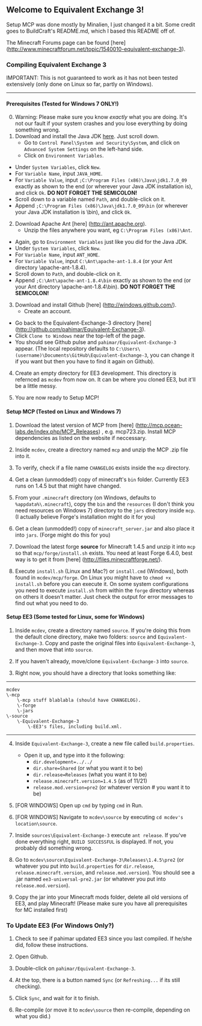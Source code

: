 ## Welcome to Equivalent Exchange 3!
Setup MCP was done mostly by Minalien, I just changed it a bit.  Some credit goes to BuildCraft's README.md, which I based this README off of.

The Minecraft Forums page can be found [here] (http://www.minecraftforum.net/topic/1540010-equivalent-exchange-3).

### Compiling Equivalent Exchange 3
IMPORTANT: This is not guaranteed to work as it has not been tested extensively (only done on Linux so far, partly on Windows).
____________________________________________________________________________________________________________________________________________________________________________________________________________________________________________________________________________________________________________________________________________________________________________________________
#### Prerequisites  (Tested for Windows 7 ONLY!)
0. Warning:  Please make sure you know *exactly* what you are doing.  It's not our fault if your system crashes and you lose everything by doing something wrong.
1. Download and install the Java JDK [here](http://www.oracle.com/technetwork/java/javase/downloads/jdk7u9-downloads-1859576.html).  Just scroll down.
	* Go to `Control Panel\System and Security\System`, and click on `Advanced System Settings` on the left-hand side.
	* Click on `Environment Variables`.
  * Under `System Variables`, click `New`.
  * For `Variable Name`, input `JAVA_HOME`.
  * For `Variable Value`, input `;C:\Program Files (x86)\Java\jdk1.7.0_09` exactly as shown to the end (or wherever your Java JDK installation is), and click `Ok`.  **DO NOT FORGET THE SEMICOLON!**
  * Scroll down to a variable named `Path`, and double-click on it.
  * Append `;C:\Program Files (x86)\Java\jdk1.7.0_09\bin` (or wherever your Java JDK installation is \bin), and click `Ok`.
2. Download Apache Ant [here] (http://ant.apache.org).
	* Unzip the files anywhere you want, eg `C:\Program Files (x86)\Ant`.
  * Again, go to `Environment Variables` just like you did for the Java JDK.
  * Under `System Variables`, click `New`.
  * For `Variable Name`, input `ANT_HOME`.
  * For `Variable Value`, input `C:\Ant\apache-ant-1.8.4` (or your Ant directory \apache-ant-1.8.4).
  * Scroll down to `Path`, and double-click on it.
  * Append `;C:\Ant\apache-ant-1.8.4\bin` exactly as shown to the end (or your Ant directory \apache-ant-1.8.4\bin).  **DO NOT FORGET THE SEMICOLON!**
3. Download and install Github [here] (http://windows.github.com/).
	* Create an account.
  * Go back to the Equivalent-Exchange-3 directory [here] (http://github.com/pahimar/Equivalent-Exchange-3).
  * Click `Clone to Windows` near the top-left of the page.
  * You should see Github pulse and `pahimar/Equivalent-Exchange-3` appear.  (The local repository defaults to `C:\Users\(username)\Documents\GitHub\Equivalent-Exchange-3`, you can change it if you want but then you have to find it again on Github).
4. Create an empty directory for EE3 development.  This directory is refernced as `mcdev` from now on.  It can be where you cloned EE3, but it'll be a little messy.

5. You are now ready to Setup MCP!


#### Setup MCP (Tested on Linux and Windows 7)
1. Download the latest version of MCP from [here] (http://mcp.ocean-labs.de/index.php/MCP_Releases) , e.g. mcp723.zip. Install MCP dependencies as listed on the website if neccessary.

2. Inside `mcdev`, create a directory named `mcp` and unzip the MCP .zip file into it.

3. To verify, check if a file name `CHANGELOG` exists inside the `mcp` directory.

4. Get a clean (unmodded!) copy of minecraft's `bin` folder. Currently EE3 runs on 1.4.5 but that might have changed.

5. From your `.minecraft` directory (on Windows, defaults to `%appdata%\.minecraft`), copy the `bin` and the `resources` (I don't think you need resources on Windows 7) directory to the `jars` directory inside `mcp`.  (I actually believe Forge's installation might do it for you)

6. Get a clean (unmodded!) copy of `minecraft_server.jar` and also place it into `jars`.  (Forge might do this for you)

7. Download the latest forge **source** for Minecraft 1.4.5 and unzip it into `mcp` so that `mcp/forge/install.sh` exists. You need at least Forge 6.4.0, best way is to get it from [here] (http://files.minecraftforge.net/).

8. Execute `install.sh` (Linux and Mac?) or `install.cmd` (Windows), both found in `mcdev/mcp/forge`. On Linux you might have to `chmod +x` `install.sh` before you can execute it. On some system configurations you need to execute `install.sh` from within the `forge` directory whereas on others it doesn't matter. Just check the output for error messages to find out what you need to do.

#### Setup EE3 (Some tested for Linux, some for Windows)
1. Inside `mcdev`, create a directory named `source`.  If you're doing this from the default clone directory, make two folders:  `source` and `Equivalent-Exchange-3`.  Copy and paste the original files into `Equivalent-Exchange-3`, and then move that into `source`.

2. If you haven't already, move/clone `Equivalent-Exchange-3` into `source`.

3. Right now, you should have a directory that looks something like:

***

	mcdev
	\-mcp
		\-mcp stuff blablabla (should have CHANGELOG).
		\-forge
		\-jars
	\-source
		\-Equivalent-Exchange-3
			\-EE3's files, including build.xml.
***
4. Inside `Equivalent-Exchange-3`, create a new file called `build.properties`.
	* Open it up, and type into it the following:
 		* `dir.development=../../`
		*	`dir.share=Shared` (or what you want it to be)
		*	`dir.release=Releases` (what you want it to be)
		*	`release.minecraft.version=1.4.5` (as of 11/21)
		*	`release.mod.version=pre2` (or whatever version # you want it to be)
5. [FOR WINDOWS] Open up `cmd` by typing `cmd` in Run.

6. [FOR WINDOWS] Navigate to `mcdev\source` by executing `cd mcdev's location\source`.

7. Inside `sources\Equivalent-Exchange-3` execute `ant release`. If you've done everything right, `BUILD SUCCESSFUL` is displayed.  If not, you probably did something wrong.

8. Go to `mcdev\source\Equivalent-Exchange-3\Releases\1.4.5\pre2` (or whatever you put into `build.properties` for `dir.release`, `release.minecraft.version`, and `release.mod.version`).  You should see a .jar named `ee3-universal-pre2.jar` (or whatever you put into `release.mod.version`).

9. Copy the jar into your Minecraft mods folder, delete all old versions of EE3, and play Minecraft!  (Please make sure you have all prerequisites for MC installed first)

### To Update EE3 (For Windows Only?)
1. Check to see if pahimar updated EE3 since you last compiled.  If he/she did, follow these instructions.

2. Open Github.

3. Double-click on `pahimar/Equivalent-Exchange-3`.

4. At the top, there is a button named `Sync` (or `Refreshing...` if its still checking).

5. Click `Sync`, and wait for it to finish.

6. Re-compile (or move it to `mcdev\source` then re-compile, depending on what you did.)